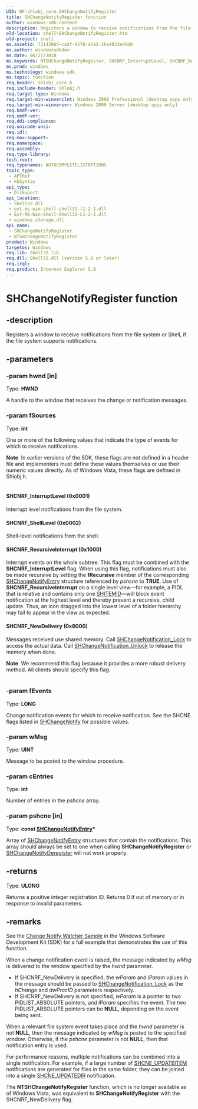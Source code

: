 ```yaml
---
UID: NF:shlobj_core.SHChangeNotifyRegister
title: SHChangeNotifyRegister function
author: windows-sdk-content
description: Registers a window to receive notifications from the file system or Shell, if the file system supports notifications.
old-location: shell\SHChangeNotifyRegister.htm
old-project: shell
ms.assetid: 73143865-ca2f-4578-a7a2-2ba4833eddd8
ms.author: windowssdkdev
ms.date: 06/27/2018
ms.keywords: NTSHChangeNotifyRegister, SHCNRF_InterruptLevel, SHCNRF_NewDelivery, SHCNRF_RecursiveInterrupt, SHCNRF_ShellLevel, SHChangeNotifyRegister, SHChangeNotifyRegister function [Windows Shell], _win32_SHChangeNotifyRegister, shell.SHChangeNotifyRegister, shlobj_core/NTSHChangeNotifyRegister, shlobj_core/SHChangeNotifyRegister
ms.prod: windows
ms.technology: windows-sdk
ms.topic: function
req.header: shlobj_core.h
req.include-header: Shlobj.h
req.target-type: Windows
req.target-min-winverclnt: Windows 2000 Professional [desktop apps only]
req.target-min-winversvr: Windows 2000 Server [desktop apps only]
req.kmdf-ver: 
req.umdf-ver: 
req.ddi-compliance: 
req.unicode-ansi: 
req.idl: 
req.max-support: 
req.namespace: 
req.assembly: 
req.type-library: 
tech.root: 
req.typenames: AUTOCOMPLETELISTOPTIONS
topic_type:
 - APIRef
 - kbSyntax
api_type:
 - DllExport
api_location:
 - Shell32.dll
 - ext-ms-win-shell-shell32-l1-2-1.dll
 - Ext-MS-Win-Shell-Shell32-L1-2-2.dll
 - windows.storage.dll
api_name:
 - SHChangeNotifyRegister
 - NTSHChangeNotifyRegister
product: Windows
targetos: Windows
req.lib: Shell32.lib
req.dll: Shell32.dll (version 5.0 or later)
req.irql: 
req.product: Internet Explorer 5.0
---
```


# SHChangeNotifyRegister function


## -description


Registers a window to receive notifications from the file system or Shell, if the file system supports notifications.


## -parameters




### -param hwnd [in]

Type: <b>HWND</b>

A handle to the window that receives the change or notification messages.


### -param fSources

Type: <b>int</b>

One or more of the following values that indicate the type of events for which to receive notifications.
    
    					

<div class="alert"><b>Note</b>  In earlier versions of the SDK, these flags are not defined in a header file and implementers must define these values themselves or use their numeric values directly. As of Windows Vista, these flags are defined in Shlobj.h.</div>
<div> </div>


#### SHCNRF_InterruptLevel (0x0001)

Interrupt level notifications from the file system.



#### SHCNRF_ShellLevel (0x0002)

Shell-level notifications from the shell.



#### SHCNRF_RecursiveInterrupt (0x1000)

Interrupt events on the whole subtree. This flag must be combined with the <b>SHCNRF_InterruptLevel</b> flag. When using this flag, notifications must also be made recursive by setting the <b>fRecursive</b> member of the corresponding <a href="https://msdn.microsoft.com/cb11435a-86f0-4b06-bfc6-e0417f2897a1">SHChangeNotifyEntry</a> structure referenced by <i>pshcne</i> to <b>TRUE</b>. Use of <b>SHCNRF_RecursiveInterrupt</b> on a single level view—for example, a PIDL that is relative and contains only one <a href="https://msdn.microsoft.com/794c8425-2319-4339-881c-c5083ab05638">SHITEMID</a>—will block event notification at the highest level and thereby prevent a recursive, child update. Thus, an icon dragged into the lowest level of a folder hierarchy may fail to appear in the view as expected.



#### SHCNRF_NewDelivery (0x8000)

Messages received use shared memory. Call <a href="https://msdn.microsoft.com/8e22d5d0-64be-403c-982d-c23705d85223">SHChangeNotification_Lock</a> to access the actual data. Call <a href="https://msdn.microsoft.com/967ede1f-ee9c-46ee-a371-dcfc3a57d824">SHChangeNotification_Unlock</a> to release the memory when done.
        
                                

<div class="alert"><b>Note</b>  We recommend this flag because it provides a more robust delivery method. All clients should specify this flag.</div>
<div> </div>

### -param fEvents

Type: <b>LONG</b>

Change notification events for which to receive notification. See the SHCNE flags listed in <a href="https://msdn.microsoft.com/a9222ce9-0d06-4fd0-af3a-fd0e979713ce">SHChangeNotify</a> for possible values.


### -param wMsg

Type: <b>UINT</b>

Message to be posted to the window procedure.


### -param cEntries

Type: <b>int</b>

Number of entries in the <i>pshcne</i> array.


### -param pshcne [in]

Type: <b>const <a href="https://msdn.microsoft.com/cb11435a-86f0-4b06-bfc6-e0417f2897a1">SHChangeNotifyEntry</a>*</b>

Array of <a href="https://msdn.microsoft.com/cb11435a-86f0-4b06-bfc6-e0417f2897a1">SHChangeNotifyEntry</a> structures that contain the notifications. This array should always be set to one when calling <b>SHChangeNotifyRegister</b> or <a href="https://msdn.microsoft.com/fad021dc-8199-4384-b623-c98bc618799f">SHChangeNotifyDeregister</a> will not work properly.


## -returns



Type: <b>ULONG</b>

Returns a positive integer registration ID. Returns 0 if out of memory or in response to invalid parameters.




## -remarks



See the <a href="https://msdn.microsoft.com/02A7C5B4-94F2-4c35-9290-4C816E5CF63A">Change Notify Watcher Sample</a> in the Windows Software Development Kit (SDK) for a full example that demonstrates the use of this function.

When a change notification event is raised, the message indicated by <i>wMsg</i> is delivered to the window specified by the <i>hwnd</i> parameter. 

                

<ul>
<li>If SHCNRF_NewDelivery is specified, the <i>wParam</i> and <i>lParam</i> values in the message should be passed to <a href="https://msdn.microsoft.com/8e22d5d0-64be-403c-982d-c23705d85223">SHChangeNotification_Lock</a> as the <i>hChange</i> and <i>dwProcID</i> parameters respectively.</li>
<li>If SHCNRF_NewDelivery is not specified, <i>wParam</i> is a pointer to two PIDLIST_ABSOLUTE pointers, and <i>lParam</i> specifies the event. The two PIDLIST_ABSOLUTE pointers can be <b>NULL</b>, depending on the event being sent.</li>
</ul>
When a relevant file system event takes place and the <i>hwnd</i> parameter is not <b>NULL</b>, then the message indicated by <i>wMsg</i> is posted to the specified window. Otherwise, if the <i>pshcne</i> parameter is not <b>NULL</b>, then that notification entry is used.

For performance reasons, multiple notifications can be combined into a single notification. For example, if a large number of <a href="https://msdn.microsoft.com/a9222ce9-0d06-4fd0-af3a-fd0e979713ce">SHCNE_UPDATEITEM</a> notifications are generated for files in the same folder, they can be joined into a single <a href="https://msdn.microsoft.com/a9222ce9-0d06-4fd0-af3a-fd0e979713ce">SHCNE_UPDATEDIR</a> notification.

The <b>NTSHChangeNotifyRegister</b> function, which is no longer available as of Windows Vista, was equivalent to <b>SHChangeNotifyRegister</b> with the SHCNRF_NewDelivery flag.



